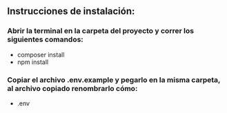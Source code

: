 ## Instrucciones de instalación:
### Abrir la terminal en la carpeta del proyecto y correr los siguientes comandos:
- composer install
- npm install

### Copiar el archivo .env.example y pegarlo en la misma carpeta, al archivo copiado renombrarlo cómo:
- .env 
